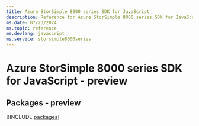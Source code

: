 ```yaml
---
title: Azure StorSimple 8000 series SDK for JavaScript
description: Reference for Azure StorSimple 8000 series SDK for JavaScript
ms.date: 07/23/2024
ms.topic: reference
ms.devlang: javascript
ms.service: storsimple8000series
---
```

# Azure StorSimple 8000 series SDK for JavaScript - preview
## Packages - preview
[!INCLUDE [packages](storsimple-8000-series-index.md)]